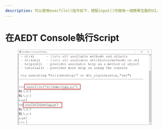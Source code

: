 ```yaml
---
description: 可以使用execfile()指令如下，搭配input()可做為一個簡單互動的UI。
---
```


# 在AEDT Console執行Script

<figure><img src="../../.gitbook/assets/image (30).png" alt=""><figcaption></figcaption></figure>
